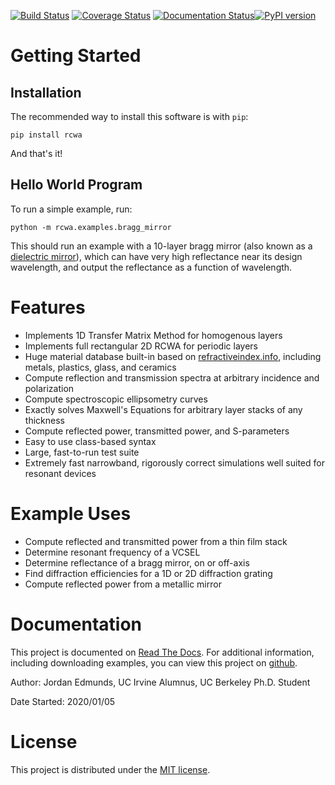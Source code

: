 [![Build Status](https://travis-ci.com/edmundsj/RCWA.svg?branch=master)](https://travis-ci.com/edmundsj/RCWA) [![Coverage Status](https://coveralls.io/repos/github/edmundsj/RCWA/badge.svg?branch=master)](https://coveralls.io/github/edmundsj/RCWA?branch=master) [![Documentation Status](https://readthedocs.org/projects/rcwa/badge/?version=latest)](https://rcwa.readthedocs.io/en/latest/?badge=latest)[![PyPI version](https://badge.fury.io/py/rcwa.svg)](https://badge.fury.io/py/rcwa)

Getting Started
================
Installation
--------------
The recommended way to install this software is with `pip`:

```
pip install rcwa
```

And that's it! 

Hello World Program
----------------------
To run a simple example, run:

```
python -m rcwa.examples.bragg_mirror
```

This should run an example with a 10-layer bragg mirror (also known as a [dielectric mirror](https://en.wikipedia.org/wiki/Dielectric_mirror)), which can have very high reflectance near its design wavelength, and output the reflectance as a function of wavelength.

Features
==========
- Implements 1D Transfer Matrix Method for homogenous layers
- Implements full rectangular 2D RCWA for periodic layers
- Huge material database built-in based on [refractiveindex.info](https://refractiveindex.info/), including metals, plastics, glass, and ceramics
- Compute reflection and transmission spectra at arbitrary incidence and polarization
- Compute spectroscopic ellipsometry curves
- Exactly solves Maxwell's Equations for arbitrary layer stacks of any thickness
- Compute reflected power, transmitted power, and S-parameters
- Easy to use class-based syntax 
- Large, fast-to-run test suite
- Extremely fast narrowband, rigorously correct simulations well suited for resonant devices

Example Uses
==============
- Compute reflected and transmitted power from a thin film stack
- Determine resonant frequency of a VCSEL
- Determine reflectance of a bragg mirror, on or off-axis
- Find diffraction efficiencies for a 1D or 2D diffraction grating
- Compute reflected power from a metallic mirror

Documentation
================
This  project is documented on [Read The Docs](https://rcwa.readthedocs.io/en/latest/). For additional information, including downloading examples, you can view this project on [github](https://github.com/edmundsj/RCWA). 

Author: Jordan Edmunds, UC Irvine Alumnus, UC Berkeley Ph.D. Student

Date Started: 2020/01/05

License
=========
This project is distributed under the [MIT license](https://mit-license.org/).

